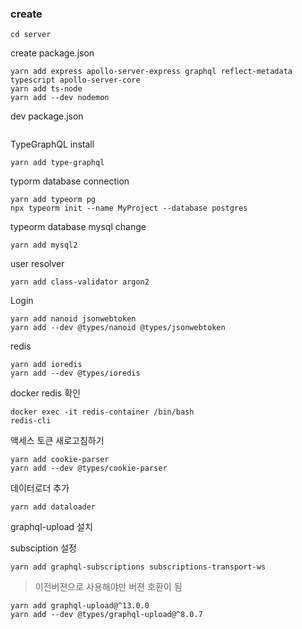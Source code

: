 ### create

```mkdir server
cd server
```

create package.json

```yarn init -y -p
yarn add express apollo-server-express graphql reflect-metadata typescript apollo-server-core
yarn add ts-node
yarn add --dev nodemon
```

dev package.json

```"dev": "nodemon --watch *.ts --exec ts-node src/index.ts"

```

TypeGraphQL install

```
yarn add type-graphql
```

typorm database connection

```
yarn add typeorm pg
npx typeorm init --name MyProject --database postgres

```

typeorm database mysql change

```
yarn add mysql2
```

user resolver

```
yarn add class-validator argon2
```

Login

```
yarn add nanoid jsonwebtoken
yarn add --dev @types/nanoid @types/jsonwebtoken
```

redis

```
yarn add ioredis
yarn add --dev @types/ioredis
```

docker redis 확인

```
docker exec -it redis-container /bin/bash
redis-cli
```

액세스 토큰 새로고침하기

```
yarn add cookie-parser
yarn add --dev @types/cookie-parser
```

데이터로더 추가

```
yarn add dataloader
```

graphql-upload 설치

subsciption 설정

```
yarn add graphql-subscriptions subscriptions-transport-ws
```

> 이전버젼으로 사용해야만 버젼 호환이 됨

```
yarn add graphql-upload@^13.0.0
yarn add --dev @types/graphql-upload@^8.0.7
```
